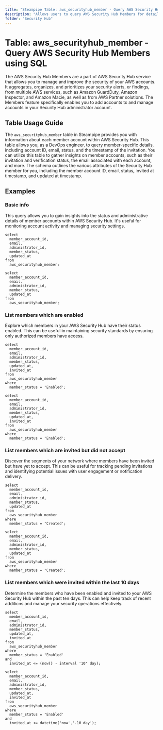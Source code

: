 ```yaml
---
title: "Steampipe Table: aws_securityhub_member - Query AWS Security Hub Members using SQL"
description: "Allows users to query AWS Security Hub Members for detailed information about each member's account, including its ID, email, status, and more."
folder: "Security Hub"
---
```


# Table: aws_securityhub_member - Query AWS Security Hub Members using SQL

The AWS Security Hub Members are a part of AWS Security Hub service that allows you to manage and improve the security of your AWS accounts. It aggregates, organizes, and prioritizes your security alerts, or findings, from multiple AWS services, such as Amazon GuardDuty, Amazon Inspector, and Amazon Macie, as well as from AWS Partner solutions. The Members feature specifically enables you to add accounts to and manage accounts in your Security Hub administrator account.

## Table Usage Guide

The `aws_securityhub_member` table in Steampipe provides you with information about each member account within AWS Security Hub. This table allows you, as a DevOps engineer, to query member-specific details, including account ID, email, status, and the timestamp of the invitation. You can utilize this table to gather insights on member accounts, such as their invitation and verification status, the email associated with each account, and more. The schema outlines the various attributes of the Security Hub member for you, including the member account ID, email, status, invited at timestamp, and updated at timestamp.

## Examples

### Basic info
This query allows you to gain insights into the status and administrative details of member accounts within AWS Security Hub. It's useful for monitoring account activity and managing security settings.

```sql+postgres
select
  member_account_id,
  email,
  administrator_id,
  member_status,
  updated_at
from
  aws_securityhub_member;
```

```sql+sqlite
select
  member_account_id,
  email,
  administrator_id,
  member_status,
  updated_at
from
  aws_securityhub_member;
```

### List members which are enabled
Explore which members in your AWS Security Hub have their status enabled. This can be useful in maintaining security standards by ensuring only authorized members have access.

```sql+postgres
select
  member_account_id,
  email,
  administrator_id,
  member_status,
  updated_at,
  invited_at
from
  aws_securityhub_member
where
  member_status = 'Enabled';
```

```sql+sqlite
select
  member_account_id,
  email,
  administrator_id,
  member_status,
  updated_at,
  invited_at
from
  aws_securityhub_member
where
  member_status = 'Enabled';
```

### List members which are invited but did not accept
Discover the segments of your network where members have been invited but have yet to accept. This can be useful for tracking pending invitations and identifying potential issues with user engagement or notification delivery.

```sql+postgres
select
  member_account_id,
  email,
  administrator_id,
  member_status,
  updated_at
from
  aws_securityhub_member
where
  member_status = 'Created';
```

```sql+sqlite
select
  member_account_id,
  email,
  administrator_id,
  member_status,
  updated_at
from
  aws_securityhub_member
where
  member_status = 'Created';
```

### List members which were invited within the last 10 days
Determine the members who have been enabled and invited to your AWS Security Hub within the past ten days. This can help keep track of recent additions and manage your security operations effectively.

```sql+postgres
select
  member_account_id,
  email,
  administrator_id,
  member_status,
  updated_at,
  invited_at
from
  aws_securityhub_member
where
  member_status = 'Enabled'
and
  invited_at <= (now() - interval '10' day);
```

```sql+sqlite
select
  member_account_id,
  email,
  administrator_id,
  member_status,
  updated_at,
  invited_at
from
  aws_securityhub_member
where
  member_status = 'Enabled'
and
  invited_at <= datetime('now','-10 day');
```